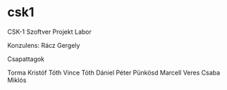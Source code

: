 # csk1
CSK-1 Szoftver Projekt Labor

Konzulens:
Rácz Gergely

Csapattagok

Torma Kristóf
Tóth Vince
Tóth Dániel Péter
Pünkösd Marcell
Veres Csaba Miklós
